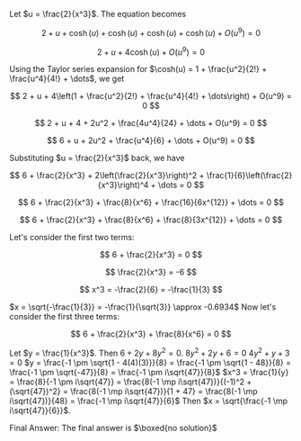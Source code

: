 Let $u = \frac{2}{x^3}$. The equation becomes

$$
2 + u + \cosh(u) + \cosh(u) + \cosh(u) + \cosh(u) + O(u^9) = 0
$$

$$
2 + u + 4\cosh(u) + O(u^9) = 0
$$

Using the Taylor series expansion for $\cosh(u) = 1 + \frac{u^2}{2!} + \frac{u^4}{4!} + \dots$, we get

$$
2 + u + 4\left(1 + \frac{u^2}{2!} + \frac{u^4}{4!} + \dots\right) + O(u^9) = 0
$$

$$
2 + u + 4 + 2u^2 + \frac{4u^4}{24} + \dots + O(u^9) = 0
$$

$$
6 + u + 2u^2 + \frac{u^4}{6} + \dots + O(u^9) = 0
$$

Substituting $u = \frac{2}{x^3}$ back, we have

$$
6 + \frac{2}{x^3} + 2\left(\frac{2}{x^3}\right)^2 + \frac{1}{6}\left(\frac{2}{x^3}\right)^4 + \dots = 0
$$


$$
6 + \frac{2}{x^3} + \frac{8}{x^6} + \frac{16}{6x^{12}} + \dots = 0
$$


$$
6 + \frac{2}{x^3} + \frac{8}{x^6} + \frac{8}{3x^{12}} + \dots = 0
$$

Let's consider the first two terms:

$$
6 + \frac{2}{x^3} = 0
$$

$$
\frac{2}{x^3} = -6
$$

$$
x^3 = -\frac{2}{6} = -\frac{1}{3}
$$

$x = \sqrt{-\frac{1}{3}} = -\frac{1}{\sqrt{3}} \approx -0.6934$
Now let's consider the first three terms:

$$
6 + \frac{2}{x^3} + \frac{8}{x^6} = 0
$$

Let $y = \frac{1}{x^3}$. Then $6 + 2y + 8y^2 = 0$.
$8y^2 + 2y + 6 = 0$
$4y^2 + y + 3 = 0$
$y = \frac{-1 \pm \sqrt{1 - 4(4)(3)}}{8} = \frac{-1 \pm \sqrt{1 - 48}}{8} = \frac{-1 \pm \sqrt{-47}}{8} = \frac{-1 \pm i\sqrt{47}}{8}$
$x^3 = \frac{1}{y} = \frac{8}{-1 \pm i\sqrt{47}} = \frac{8(-1 \mp i\sqrt{47})}{(-1)^2 + (\sqrt{47})^2} = \frac{8(-1 \mp i\sqrt{47})}{1 + 47} = \frac{8(-1 \mp i\sqrt{47})}{48} = \frac{-1 \mp i\sqrt{47}}{6}$
Then $x = \sqrt{\frac{-1 \mp i\sqrt{47}}{6}}$.

Final Answer: The final answer is $\boxed{no solution}$
